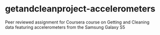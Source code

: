 # getandcleanproject-accelerometers
Peer reviewed assignment for Coursera course on Getting and Cleaning data featuring accelerometers from the Samsung Galaxy S5
